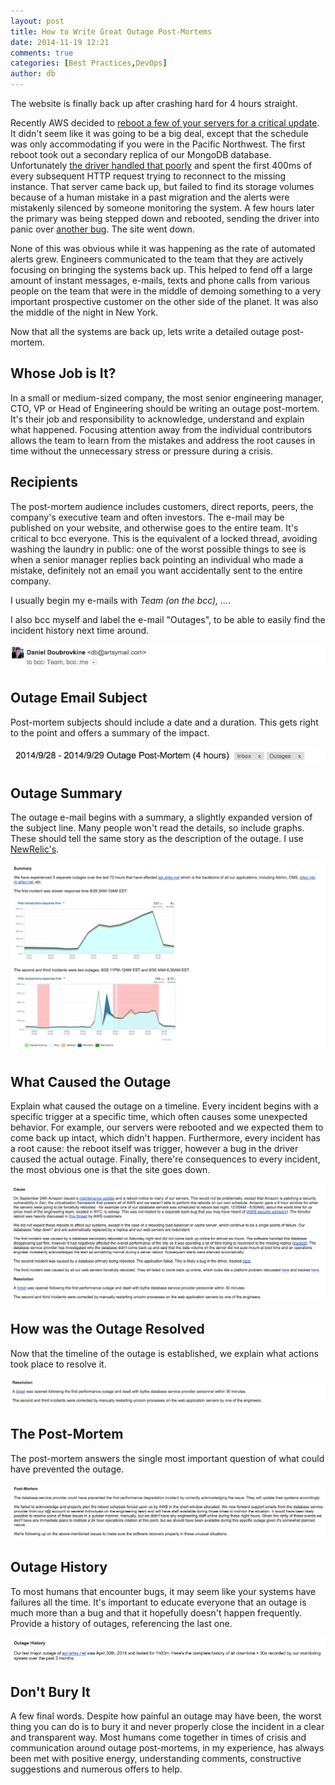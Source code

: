 ```yaml
---
layout: post
title: How to Write Great Outage Post-Mortems
date: 2014-11-19 12:21
comments: true
categories: [Best Practices,DevOps]
author: db
---
```


The website is finally back up after crashing hard for 4 hours straight.

Recently AWS decided to [reboot a few of your servers for a critical update](http://aws.amazon.com/blogs/aws/ec2-maintenance-update). It didn't seem like it was going to be a big deal, except that the schedule was only accommodating if you were in the Pacific Northwest. The first reboot took out a secondary replica of our MongoDB database. Unfortunately [the driver handled that poorly](https://github.com/mongoid/moped/issues/321) and spent the first 400ms of every subsequent HTTP request trying to reconnect to the missing instance. That server came back up, but failed to find its storage volumes because of a human mistake in a past migration and the alerts were mistakenly silenced by someone monitoring the system. A few hours later the primary was being stepped down and rebooted, sending the driver into panic over [another bug](https://github.com/mongoid/moped/issues/323). The site went down.

None of this was obvious while it was happening as the rate of automated alerts grew. Engineers communicated to the team that they are actively focusing on bringing the systems back up. This helped to fend off a large amount of instant messages, e-mails, texts and phone calls from various people on the team that were in the middle of demoing something to a very important prospective customer on the other side of the planet. It was also the middle of the night in New York.

Now that all the systems are back up, lets write a detailed outage post-mortem.

<!-- more -->

## Whose Job is It?

In a small or medium-sized company, the most senior engineering manager, CTO, VP or Head of Engineering should be writing an outage post-mortem. It's their job and responsibility to acknowledge, understand and explain what happened. Focusing attention away from the individual contributors allows the team to learn from the mistakes and address the root causes in time without the unnecessary stress or pressure during a crisis.

## Recipients

The post-mortem audience includes customers, direct reports, peers, the company's executive team and often investors. The e-mail may be published on your website, and otherwise goes to the entire team. It's critical to bcc everyone. This is the equivalent of a locked thread, avoiding washing the laundry in public: one of the worst possible things to see is when a senior manager replies back pointing an individual who made a mistake, definitely not an email you want accidentally sent to the entire company.

I usually begin my e-mails with _Team (on the bcc), ..._.

I also bcc myself and label the e-mail "Outages", to be able to easily find the incident history next time around.

![header](/images/2014-11-19-how-to-write-great-outage-post-mortems/header.png)

## Outage Email Subject

Post-mortem subjects should include a date and a duration. This gets right to the point and offers a summary of the impact.

![subject](/images/2014-11-19-how-to-write-great-outage-post-mortems/subject.png)

## Outage Summary

The outage e-mail begins with a summary, a slightly expanded version of the subject line. Many people won't read the details, so include graphs. These should tell the same story as the description of the outage. I use [NewRelic's](http://newrelic.com).

![summary](/images/2014-11-19-how-to-write-great-outage-post-mortems/summary.png)

## What Caused the Outage

Explain what caused the outage on a timeline. Every incident begins with a specific trigger at a specific time, which often causes some unexpected behavior. For example, our servers were rebooted and we expected them to come back up intact, which didn't happen. Furthermore, every incident has a root cause: the reboot itself was trigger, however a bug in the driver caused the actual outage. Finally, there're consequences to every incident, the most obvious one is that the site goes down.

![cause](/images/2014-11-19-how-to-write-great-outage-post-mortems/cause.png)

## How was the Outage Resolved

Now that the timeline of the outage is established, we explain what actions took place to resolve it.

![resolution](/images/2014-11-19-how-to-write-great-outage-post-mortems/resolution.png)

## The Post-Mortem

The post-mortem answers the single most important question of what could have prevented the outage.

![post-mortem](/images/2014-11-19-how-to-write-great-outage-post-mortems/post-mortem.png)

## Outage History

To most humans that encounter bugs, it may seem like your systems have failures all the time. It's important to educate everyone that an outage is much more than a bug and that it hopefully doesn't happen frequently. Provide a history of outages, referencing the last one.

![history](/images/2014-11-19-how-to-write-great-outage-post-mortems/history.png)

## Don't Bury It

A few final words. Despite how painful an outage may have been, the worst thing you can do is to bury it and never properly close the incident in a clear and transparent way. Most humans come together in times of crisis and communication around outage post-mortems, in my experience, has always been met with positive energy, understanding comments, constructive suggestions and numerous offers to help.
